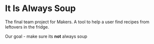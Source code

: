 # It Is Always Soup

The final team project for Makers.
A tool to help a user find recipes from leftovers in the fridge.

Our goal - make sure its **not** always soup
